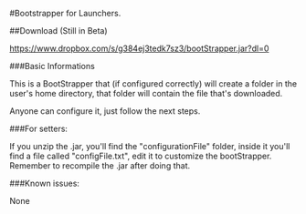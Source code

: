 #Bootstrapper for Launchers.

##Download (Still in Beta)

https://www.dropbox.com/s/g384ej3tedk7sz3/bootStrapper.jar?dl=0

###Basic Informations

This is a BootStrapper that (if configured correctly) will create a folder in the user's home directory, that folder will contain the file that's downloaded.

Anyone can configure it, just follow the next steps.

###For setters:

If you unzip the .jar, you'll find the "configurationFile" folder, inside it you'll find a file called "configFile.txt", edit it to customize the bootStrapper. Remember to recompile the .jar after doing that.

###Known issues:

None